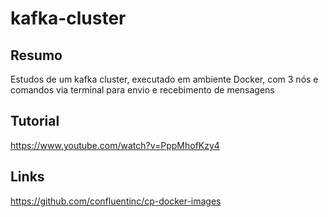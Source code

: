 # kafka-cluster

## Resumo

Estudos de um kafka cluster, executado em ambiente Docker, com 3 nós e comandos via terminal para envio e recebimento de mensagens

## Tutorial

https://www.youtube.com/watch?v=PppMhofKzy4

## Links

https://github.com/confluentinc/cp-docker-images